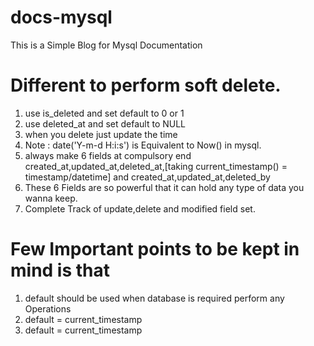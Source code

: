 # docs-mysql
This is a Simple Blog for Mysql Documentation

# Different to perform soft delete.
1. use is_deleted and set default to 0 or 1
2. use deleted_at and set default to NULL
3. when you delete just update the time
4. Note : date('Y-m-d H:i:s') is Equivalent to Now() in mysql.
5. always make 6 fields at compulsory end created_at,updated_at,deleted_at,[taking current_timestamp() = timestamp/datetime] and created_at,updated_at,deleted_by
6. These 6 Fields are so powerful that it can hold any type of data you wanna keep.
7. Complete Track of update,delete and modified field set.


# Few Important points to be kept in mind is that 
1. default should be used when database is required perform any Operations
2. default = current_timestamp
3. default = current_timestamp
